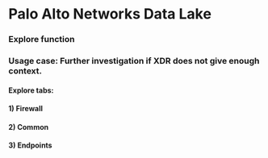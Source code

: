 # Palo Alto Networks Data Lake

### Explore function

### Usage case: Further investigation if XDR does not give enough context.

#### Explore tabs:

#### 1) Firewall

#### 2) Common

#### 3) Endpoints
